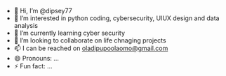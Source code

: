 - 👋 Hi, I’m @dipsey77
- 👀 I’m interested in python coding, cybersecurity, UIUX design and data analysis
- 🌱 I’m currently learning cyber security
- 💞️ I’m looking to collaborate on life chnaging projects
- 📫 I can be reached on oladipupoolaomo@gmail.com
- 😄 Pronouns: ...
- ⚡ Fun fact: ...

<!---
dipsey77/dipsey77 is a ✨ special ✨ repository because its `README.md` (this file) appears on your GitHub profile.
You can click the Preview link to take a look at your changes.
--->
